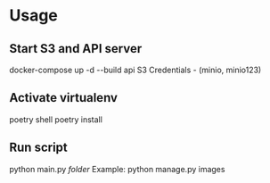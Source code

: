# Usage

## Start S3 and API server
docker-compose up -d --build api
S3 Credentials - (minio, minio123)

## Activate virtualenv
poetry shell
poetry install

## Run script
python main.py *folder*
Example: python manage.py images

